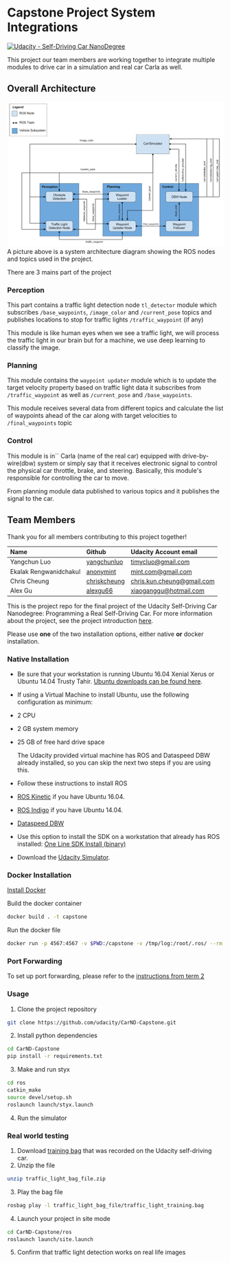 # Capstone Project System Integrations
[![Udacity - Self-Driving Car NanoDegree](https://s3.amazonaws.com/udacity-sdc/github/shield-carnd.svg)](http://www.udacity.com/drive)

This project our team members are working together to integrate multiple modules to drive car in a simulation and real car Carla as well.

## Overall Architecture

![Overall Architecture](./imgs/overall_architecture.png)
A picture above is a system architecture diagram showing the ROS nodes and topics used in the project.

There are 3 mains part of the project 

### Perception 
This part contains a traffic light detection node `tl_detector` module which subscribes `/base_waypoints`, `/image_color` and `/current_pose` topics and publishes locations to stop for traffic lights `/traffic_waypoint` (if any) 

This module is like human eyes when we see a traffic light, we will process the traffic light in our brain but for a machine, we use deep learning to classify the image.

### Planning

This module contains the `waypoint updater` module which is to update the target velocity property based on traffic light data it subscribes from `/traffic_waypoint` as well as `/current_pose` and `/base_waypoints`.

This module receives several data from different topics and calculate the list of waypoints ahead of the car along with target velocities to `/final_waypoints` topic

### Control 

This module is in`` Carla (name of the real car) equipped with drive-by-wire(dbw) system or simply say that it receives electronic signal to control the physical car throttle, brake, and steering. Basically, this module's responsible for controlling the car to move.

From planning module data published to various topics and it publishes the signal to the car.

## Team Members

Thank you for all members contributing to this project together!

| Name | Github | Udacity Account email | 
|:----|:----|:----|
|Yangchun Luo|[yangchunluo](https://github.com/yangchunluo)|timycluo@gmail.com|
|Ekalak Rengwanidchakul|[anonymint](https://github.com/anonymint)|mint.com@gmail.com|
|Chris Cheung|[chriskcheung](https://github.com/chriskcheung)|chris.kun.cheung@gmail.com|
|Alex Gu|[alexgu66](https://github.com/alexgu66)|xiaoganggu@hotmail.com|

This is the project repo for the final project of the Udacity Self-Driving Car Nanodegree: Programming a Real Self-Driving Car. For more information about the project, see the project introduction [here](https://classroom.udacity.com/nanodegrees/nd013/parts/6047fe34-d93c-4f50-8336-b70ef10cb4b2/modules/e1a23b06-329a-4684-a717-ad476f0d8dff/lessons/462c933d-9f24-42d3-8bdc-a08a5fc866e4/concepts/5ab4b122-83e6-436d-850f-9f4d26627fd9).

Please use **one** of the two installation options, either native **or** docker installation.

### Native Installation

* Be sure that your workstation is running Ubuntu 16.04 Xenial Xerus or Ubuntu 14.04 Trusty Tahir. [Ubuntu downloads can be found here](https://www.ubuntu.com/download/desktop).
* If using a Virtual Machine to install Ubuntu, use the following configuration as minimum:
* 2 CPU
* 2 GB system memory
* 25 GB of free hard drive space

  The Udacity provided virtual machine has ROS and Dataspeed DBW already installed, so you can skip the next two steps if you are using this.

* Follow these instructions to install ROS
* [ROS Kinetic](http://wiki.ros.org/kinetic/Installation/Ubuntu) if you have Ubuntu 16.04.
* [ROS Indigo](http://wiki.ros.org/indigo/Installation/Ubuntu) if you have Ubuntu 14.04.
* [Dataspeed DBW](https://bitbucket.org/DataspeedInc/dbw_mkz_ros)
* Use this option to install the SDK on a workstation that already has ROS installed: [One Line SDK Install (binary)](https://bitbucket.org/DataspeedInc/dbw_mkz_ros/src/81e63fcc335d7b64139d7482017d6a97b405e250/ROS_SETUP.md?fileviewer=file-view-default)
* Download the [Udacity Simulator](https://github.com/udacity/CarND-Capstone/releases).

### Docker Installation
[Install Docker](https://docs.docker.com/engine/installation/)

Build the docker container
```bash
docker build . -t capstone
```

Run the docker file
```bash
docker run -p 4567:4567 -v $PWD:/capstone -v /tmp/log:/root/.ros/ --rm -it capstone
```

### Port Forwarding
To set up port forwarding, please refer to the [instructions from term 2](https://classroom.udacity.com/nanodegrees/nd013/parts/40f38239-66b6-46ec-ae68-03afd8a601c8/modules/0949fca6-b379-42af-a919-ee50aa304e6a/lessons/f758c44c-5e40-4e01-93b5-1a82aa4e044f/concepts/16cf4a78-4fc7-49e1-8621-3450ca938b77)

### Usage

1. Clone the project repository
```bash
git clone https://github.com/udacity/CarND-Capstone.git
```

2. Install python dependencies
```bash
cd CarND-Capstone
pip install -r requirements.txt
```
3. Make and run styx
```bash
cd ros
catkin_make
source devel/setup.sh
roslaunch launch/styx.launch
```
4. Run the simulator

### Real world testing
1. Download [training bag](https://s3-us-west-1.amazonaws.com/udacity-selfdrivingcar/traffic_light_bag_file.zip) that was recorded on the Udacity self-driving car.
2. Unzip the file
```bash
unzip traffic_light_bag_file.zip
```
3. Play the bag file
```bash
rosbag play -l traffic_light_bag_file/traffic_light_training.bag
```
4. Launch your project in site mode
```bash
cd CarND-Capstone/ros
roslaunch launch/site.launch
```
5. Confirm that traffic light detection works on real life images
